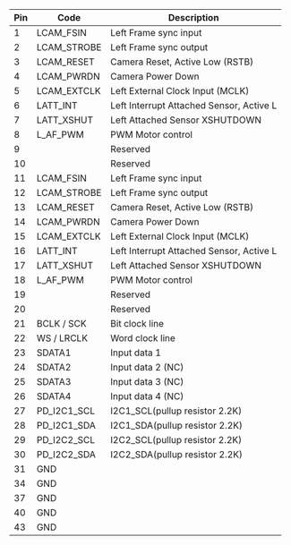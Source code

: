 
| Pin | Code       | Description                              | 
|-----|------------|------------------------------------------|
| 1   | LCAM_FSIN  | Left Frame sync input                    |      
| 2   | LCAM_STROBE| Left Frame sync output                   |      
| 3   | LCAM_RESET | Camera Reset, Active Low (RSTB)          |         
| 4   | LCAM_PWRDN | Camera Power Down                        |         
| 5   | LCAM_EXTCLK| Left External Clock Input (MCLK)         |      
| 6   | LATT_INT   | Left Interrupt Attached Sensor, Active L |
| 7   | LATT_XSHUT | Left Attached Sensor XSHUTDOWN           |
| 8   | L_AF_PWM   | PWM Motor control                        |      
| 9   |            | Reserved                                 |
| 10  |            | Reserved                                 |
| 11  | LCAM_FSIN  | Left Frame sync input                    |      
| 12  | LCAM_STROBE| Left Frame sync output                   |      
| 13  | LCAM_RESET | Camera Reset, Active Low (RSTB)          |         
| 14  | LCAM_PWRDN | Camera Power Down                        |         
| 15  | LCAM_EXTCLK| Left External Clock Input (MCLK)         |      
| 16  | LATT_INT   | Left Interrupt Attached Sensor, Active L |
| 17  | LATT_XSHUT | Left Attached Sensor XSHUTDOWN           |
| 18  | L_AF_PWM   | PWM Motor control                        |      
| 19  |            | Reserved                                 |
| 20  |            | Reserved                                 |
| 21  | BCLK / SCK | Bit clock line                       | 
| 22  | WS / LRCLK | Word clock line                      | 
| 23  | SDATA1     | Input data 1                         | 
| 24  | SDATA2     | Input data 2 (NC)                    | 
| 25  | SDATA3     | Input data 3 (NC)                    | 
| 26  | SDATA4     | Input data 4 (NC)                    | 
| 27  | PD_I2C1_SCL| I2C1_SCL(pullup resistor 2.2K)       | 
| 28  | PD_I2C1_SDA| I2C1_SDA(pullup resistor 2.2K)       | 
| 29  | PD_I2C2_SCL| I2C2_SCL(pullup resistor 2.2K)       | 
| 30  | PD_I2C2_SDA| I2C2_SDA(pullup resistor 2.2K)       | 
| 31  | GND        |                     |
| 34  | GND        |                     |
| 37  | GND        |                     |
| 40  | GND        |                     |
| 43  | GND        |                     |
